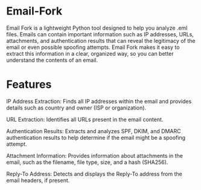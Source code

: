 # Email-Fork
Email Fork is a lightweight Python tool designed to help you analyze .eml files. Emails can contain important information such as IP addresses, URLs, attachments, and authentication results that can reveal the legitimacy of the email or even possible spoofing attempts. Email Fork makes it easy to extract this information in a clear, organized way, so you can better understand the contents of an email.
# Features
IP Address Extraction: Finds all IP addresses within the email and provides details such as country and owner (ISP or organization).

URL Extraction: Identifies all URLs present in the email content.

Authentication Results: Extracts and analyzes SPF, DKIM, and DMARC authentication results to help determine if the email might be a spoofing attempt.

Attachment Information: Provides information about attachments in the email, such as the filename, file type, size, and a hash (SHA256).

Reply-To Address: Detects and displays the Reply-To address from the email headers, if present.
